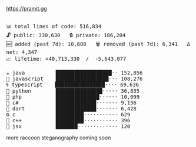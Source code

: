https://pramit.gg
 <!-- LANGUAGES BREAKDOWN START -->
<pre><code style="font-family: monospace; font-size: 14px;">
📊 total lines of code: 516,834
🔓 public: 330,630   🔒 private: 186,204
🆕 added (past 7d): 10,688   🗑️ removed (past 7d): 6,341   Δ net: 4,347
📈 lifetime: +40,713,330  /  -5,643,077

☕ java          ██████████████████·· 152,856
💛 javascript    █████████████████··· 108,276
🌀 typescript    ████████████████···· 69,636
🐍 python        ███████████████····· 36,835
🐘 php           ██████████████······ 10,099
🔧 c#            █████████████······· 9,156
🎯 dart          █████████████······· 6,428
⚙️ c             █████████··········· 629
🧩 c++           █████████··········· 396
🎨 jsx           ███████············· 120
</code></pre>
 <!-- LANGUAGES BREAKDOWN END -->
more raccoon steganography coming soon

